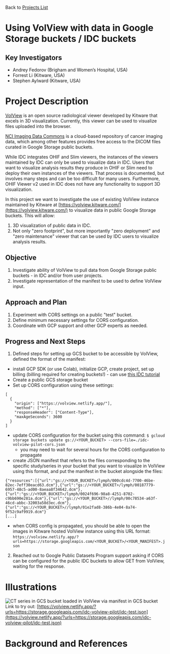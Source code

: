 Back to [Projects List](../../README.md#ProjectsList)

# Using VolView with data in Google Storage buckets / IDC buckets

## Key Investigators

- Andrey Fedorov (Brigham and Women’s Hospital, USA)
- Forrest Li (Kitware, USA)
- Stephen Aylward (Kitware, USA)

# Project Description
<!-- Add a short paragraph describing the project. -->

[VolView](https://volview.kitware.com/) is an open source radiological viewer developed by Kitware that excels in 3D visualization. Currently, this viewer can be used to visualize files uploaded into the browser.

[NCI Imaging Data Commons](https://imaging.datacommons.cancer.gov/) is a cloud-based repository of cancer imaging data, which among other features provides free access to the DICOM files curated in Google Storage public buckets.

While IDC integrates OHIF and Slim viewers, the instances of the viewers maintained by IDC can only be used to visualize data in IDC. Users that want to visualize analysis results they produce in OHIF or Slim need to deploy their own instances of the viewers. That process is documented, but involves many steps and can be too difficult for many users. Furthermore, OHIF Viewer v2 used in IDC does not have any functionality to support 3D visualization.

In this project we want to investigate the use of existing VolView instance maintained by Kitware at [https://volview.kitware.com/](https://volview.kitware.com/) to visualize data in public Google Storage buckets. This will allow:
1. 3D visualization of public data in IDC.
2. Not only "zero footprint", but more importantly "zero deployment" and "zero maintenance" viewer that can be used by IDC users to visualize analysis results.

## Objective

<!-- Describe here WHAT you would like to achieve (what you will have as end result). -->

1. Investigate ability of VolView to pull data from Google Storage public buckets - in IDC and/or from user projects.
2. Investigate representation of the manifest to be used to define VolView input.

## Approach and Plan

<!-- Describe here HOW you would like to achieve the objectives stated above. -->

1. Experiment with CORS settings on a public "test" bucket.
2. Define minimum necessary settings for CORS configuration.
3. Coordinate with GCP support and other GCP experts as needed.

## Progress and Next Steps

<!-- Update this section as you make progress, describing of what you have ACTUALLY DONE. If there are specific steps that you could not complete then you can describe them here, too. -->

1. Defined steps for setting up GCS bucket to be accessible by VolView, defined the format of the manifest:
  * install GCP SDK (or use Colab), initialize GCP, create project, set up billing (billing required for creating buckets!) - can use [this IDC tutorial](https://github.com/ImagingDataCommons/IDC-Examples/blob/master/notebooks/getting_started/part1_prerequisites.ipynb)
  * Create a public GCS storage bucket
  * Set up CORS configuration using these settings:
  ```
  [
    {
      "origin": ["https://volview.netlify.app/"],
      "method": ["*"],
      "responseHeader": ["Content-Type"],
      "maxAgeSeconds": 3600
    }
  ]
  ```
  * update CORS configuration for the bucket using this command:
  ```$ gcloud storage buckets update gs://<YOUR_BUCKET> --cors-file=./idc-volview-pilot-cors.json```
    * you may need to wait for several hours for the CORS configuration to propagate
  * create JSON manifest that refers to the files corresponding to the specific study/series in your bucket that you want to visualize in VolView using this format, and put the manifest in the bucket alongside the files:
  ```
  {"resources":[{"url":"gs://<YOUR_BUCKET>/lymph/000cdc4d-7700-46be-82ec-7eff30eacd63.dcm"},{"url":"gs://<YOUR_BUCKET>/lymph/00187779-6957-48c5-ad00-8aeaa8f34642.dcm"},{"url":"gs://<YOUR_BUCKET>/lymph/0024f696-98a8-4251-8702-c9bb690e281a.dcm"},{"url":"gs://<YOUR_BUCKET>//lymph/00c78534-a63f-46cd-abbc-32003a58d3ec.dcm"},{"url":"gs://<YOUR_BUCKET>//lymph/01e2fad8-386b-4e04-8a74-9f52c9af9919.dcm"}
  [...]
  ```
  * when CORS config is propagated, you should be able to open the images in Kitware hosted VolView instance using this URL format: `https://volview.netlify.app/?urls=https://storage.googleapis.com/<YOUR_BUCKET>/<YOUR_MANIFEST>.json`
  2. Reached out to Google Public Datasets Program support asking if CORS can be configured for the public IDC buckets to allow GET from VolView, waiting for the response.

# Illustrations

<!-- Add pictures and links to videos that demonstrate what has been accomplished.
![Description of picture](Example2.jpg)
![Some more images](Example2.jpg)
-->

![CT series in GCS bucket loaded in VolView via manifest in GCS bucket](https://github.com/NA-MIC/ProjectWeek/raw/master/PW38_2023_GranCanaria/Projects/IDC_with_VolView/gcs-bucket-volview.gif) Link to try out: [https://volview.netlify.app/?urls=https://storage.googleapis.com/idc-volview-pilot/idc-test.json](https://volview.netlify.app/?urls=https://storage.googleapis.com/idc-volview-pilot/idc-test.json)

# Background and References

<!-- If you developed any software, include link to the source code repository. If possible, also add links to sample data, and to any relevant publications. -->
